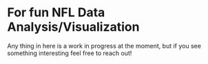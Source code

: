 # For fun NFL Data Analysis/Visualization
Any thing in here is a work in progress at the moment, but if you see something interesting feel free to reach out!
